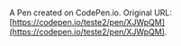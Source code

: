 # 

A Pen created on CodePen.io. Original URL: [https://codepen.io/teste2/pen/XJWpQM](https://codepen.io/teste2/pen/XJWpQM).


